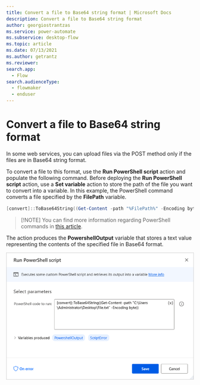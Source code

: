 ```yaml
---
title: Convert a file to Base64 string format | Microsoft Docs
description: Convert a file to Base64 string format
author: georgiostrantzas
ms.service: power-automate
ms.subservice: desktop-flow
ms.topic: article
ms.date: 07/13/2021
ms.author: getrantz
ms.reviewer:
search.app: 
  - Flow
search.audienceType: 
  - flowmaker
  - enduser
---
```


# Convert a file to Base64 string format

In some web services, you can upload files via the POST method only if the files are in Base64 string format. 

To convert a file to this format, use the **Run PowerShell script** action and populate the following command. Before deploying the **Run PowerShell script** action, use a **Set variable** action to store the path of the file you want to convert into a variable. In this example, the PowerShell command converts a file specified by the **FilePath** variable.

``` PowerShell
[convert]::ToBase64String((Get-Content -path "%FilePath%" -Encoding byte))
```

>[!ΝΟΤΕ]
>You can find more information regarding PowerShell commands in [this article](https://docs.microsoft.com/powershell/module/microsoft.powershell.utility/?view=powershell-7.1).

The action produces the **PowershellOutput** variable that stores a text value representing the contents of the specified file in Base64 format.

![The Run PowerShell script action.](media/convert-file-base64-format/run-powershell-scripti-action.png)

